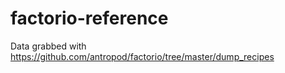 # factorio-reference

Data grabbed with https://github.com/antropod/factorio/tree/master/dump_recipes
